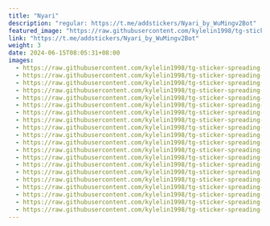 ```yaml
---
title: "Nyari"
description: "regular: https://t.me/addstickers/Nyari_by_WuMingv2Bot"
featured_image: "https://raw.githubusercontent.com/kylelin1998/tg-sticker-spreading-worldwide-images/main/img/91c6118c-07e7-4014-af4d-de8a99633129.jpg"
link: "https://t.me/addstickers/Nyari_by_WuMingv2Bot"
weight: 3
date: 2024-06-15T08:05:31+08:00
images:
  - https://raw.githubusercontent.com/kylelin1998/tg-sticker-spreading-worldwide-images/main/img/91c6118c-07e7-4014-af4d-de8a99633129.jpg
  - https://raw.githubusercontent.com/kylelin1998/tg-sticker-spreading-worldwide-images/main/img/850f4720-2849-43ad-943c-7e248703380d.jpg
  - https://raw.githubusercontent.com/kylelin1998/tg-sticker-spreading-worldwide-images/main/img/ae7e13cb-2009-4f19-8067-b98b316173c3.jpg
  - https://raw.githubusercontent.com/kylelin1998/tg-sticker-spreading-worldwide-images/main/img/b591584e-b18c-4e8b-a067-9ac888ddec30.jpg
  - https://raw.githubusercontent.com/kylelin1998/tg-sticker-spreading-worldwide-images/main/img/cf19f5fe-d5b5-41ac-b4fa-29f36e6f0ae1.jpg
  - https://raw.githubusercontent.com/kylelin1998/tg-sticker-spreading-worldwide-images/main/img/906b5de0-b255-400b-a32a-13348ff16135.jpg
  - https://raw.githubusercontent.com/kylelin1998/tg-sticker-spreading-worldwide-images/main/img/67499b02-5c7c-406b-b472-8a261a231b0a.jpg
  - https://raw.githubusercontent.com/kylelin1998/tg-sticker-spreading-worldwide-images/main/img/441a32e5-9de9-4e2a-9976-ca417587316e.jpg
  - https://raw.githubusercontent.com/kylelin1998/tg-sticker-spreading-worldwide-images/main/img/b6cafe74-868d-4452-a24e-5111ad2018a3.jpg
  - https://raw.githubusercontent.com/kylelin1998/tg-sticker-spreading-worldwide-images/main/img/7e9ed0db-e9af-4e83-9048-97e013e36c2c.jpg
  - https://raw.githubusercontent.com/kylelin1998/tg-sticker-spreading-worldwide-images/main/img/5309bdc3-fea4-4912-a487-9e624546103c.jpg
  - https://raw.githubusercontent.com/kylelin1998/tg-sticker-spreading-worldwide-images/main/img/0248f27a-95fa-40ee-b584-af2de4f47b93.jpg
  - https://raw.githubusercontent.com/kylelin1998/tg-sticker-spreading-worldwide-images/main/img/1dc6cb14-fd44-4576-bd07-29bd024783c1.jpg
  - https://raw.githubusercontent.com/kylelin1998/tg-sticker-spreading-worldwide-images/main/img/05f596ae-8e5d-41f3-b601-f0b2da459c58.jpg
  - https://raw.githubusercontent.com/kylelin1998/tg-sticker-spreading-worldwide-images/main/img/bfbe614b-639a-4c3a-967e-107ede64168f.jpg
  - https://raw.githubusercontent.com/kylelin1998/tg-sticker-spreading-worldwide-images/main/img/527b8c4d-cde3-4fa0-8627-70f09a04e825.jpg
  - https://raw.githubusercontent.com/kylelin1998/tg-sticker-spreading-worldwide-images/main/img/90dc3cf6-725e-4561-96b0-c507477db89c.jpg
  - https://raw.githubusercontent.com/kylelin1998/tg-sticker-spreading-worldwide-images/main/img/24611a28-b4c4-4200-a083-772163d08a51.jpg
  - https://raw.githubusercontent.com/kylelin1998/tg-sticker-spreading-worldwide-images/main/img/da0db15a-eb78-485f-ba88-3ca9001c9542.jpg
  - https://raw.githubusercontent.com/kylelin1998/tg-sticker-spreading-worldwide-images/main/img/91418f7d-9acf-45f5-88d4-394351f0c30e.jpg
---
```

